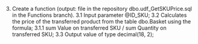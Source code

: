 3. Create a function (output: file in the repository dbo.udf_GetSKUPrice.sql in the Functions branch).
3.1 Input parameter @ID_SKU;
3.2 Calculates the price of the transferred product from the table dbo.Basket using the formula;
   3.1.1 sum Value on transferred SKU / sum Quantity on transferred SKU;
3.3 Output value of type decimal(18, 2);
